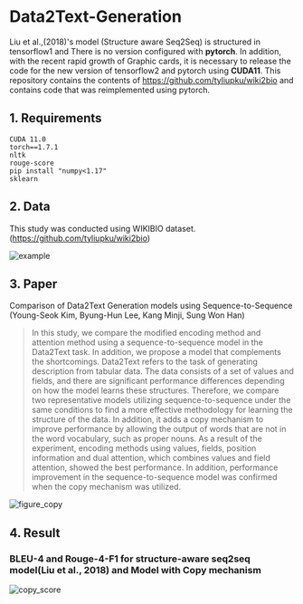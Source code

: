 # Data2Text-Generation

Liu et al.,(2018)'s model (Structure aware Seq2Seq) is structured in tensorflow1 and There is no version configured with **pytorch**. In addition, with the recent rapid growth of Graphic cards, it is necessary to release the code for the new version of tensorflow2 and pytorch using **CUDA11**.
This repository contains the contents of https://github.com/tyliupku/wiki2bio and contains code that was reimplemented using pytorch.

## 1. Requirements
~~~
CUDA 11.0
torch==1.7.1
nltk
rouge-score
pip install "numpy<1.17"
sklearn
~~~
## 2. Data
This study was conducted using WIKIBIO dataset. (https://github.com/tyliupku/wiki2bio)

![example](https://user-images.githubusercontent.com/61648914/170856147-916bac53-0ce7-4970-abb4-80dcce8fe186.png)

## 3. Paper
Comparison of Data2Text Generation models using Sequence-to-Sequence (Young-Seok Kim, Byung-Hun Lee, Kang Minji, Sung Won Han)

> In this study, we compare the modified encoding method and attention method using a sequence-to-sequence model in the Data2Text task. In addition, we propose a model that complements the shortcomings. Data2Text refers to the task of generating description from tabular data. The data consists of a set of values and fields, and there are significant performance differences depending on how the model learns these structures. Therefore, we compare two representative models utilizing sequence-to-sequence under the same conditions to find a more effective methodology for learning the structure of the data. In addition, it adds a copy mechanism to improve performance by allowing the output of words that are not in the word vocabulary, such as proper nouns. As a result of the experiment, encoding methods using values, fields, position information and dual attention, which combines values and field attention, showed the best performance. In addition, performance improvement in the sequence-to-sequence model was confirmed when the copy mechanism was utilized.

![figure_copy](https://user-images.githubusercontent.com/61648914/170856709-49182dff-e5da-4e25-b838-1eb8b9adc903.png)

## 4. Result

### BLEU-4 and Rouge-4-F1 for structure-aware seq2seq model(Liu et al., 2018) and Model with Copy mechanism 
![copy_score](https://user-images.githubusercontent.com/61648914/170856775-abd4de69-c41b-4d21-94af-d182ef1be49b.PNG)
